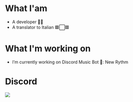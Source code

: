 # What I'am 
- A developer 🐱‍💻
- A translator to Italian 🟩⬜🟥
# What I'm working on
-  I’m currently working on Discord Music Bot 🤖: New Rythm  

# Discord
![](https://discord.c99.nl/widget/theme-3/881119584156000326.png)
